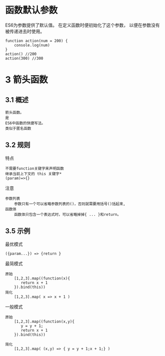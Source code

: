 

# 函数默认参数

ES6为参数提供了默认值。
在定义函数时便初始化了这个参数，
以便在参数没有被传递进去时使用。

    function action(num = 200) {
        console.log(num)
    }
    action() //200
    action(300) //300
    
    
# 3 箭头函数

## 3.1 概述

    箭头函数。
    是
    ES6中函数的快捷写法。
    类似于匿名函数
 
## 3.2 规则
    
特点
    
    不需要function关键字来声明函数
    继承当前上下文的 this 关键字*
    (param)=>{}
注意

    参数列表
        参数只有一个可以省略参数列表的()，否则就需要用括号()括起来,
    函数体
        函数体只包含一个表达式时，可以省略掉掉{ ... }和return。

## 3.5 示例

最优模式

    ({param...}) => {return }

最简模式

    原始  
        [1,2,3].map((function(x){
           return x + 1
        }).bind(this))
    简化
        [1,2,3].map( x => x + 1 )

一般模式

    原始  
        [1,2,3].map((function(x,y){
           y = y + 1;
           return x + 1
        }).bind(this))
        
    简化
        [1,2,3].map( (x,y) => { y = y + 1;x + 1;} )       
   